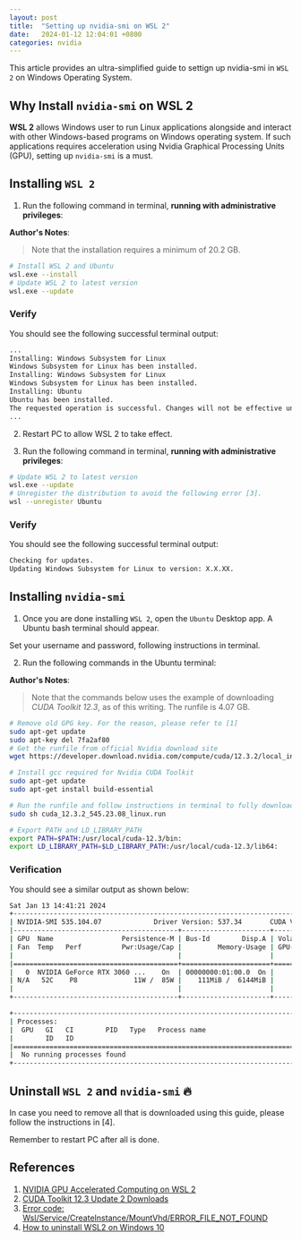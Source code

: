 ```yaml
---
layout: post
title:  "Setting up nvidia-smi on WSL 2"
date:   2024-01-12 12:04:01 +0800
categories: nvidia
---
```



This article provides an ultra-simplified guide to settign up nvidia-smi in `WSL 2` on Windows Operating System.

## **Why Install `nvidia-smi` on WSL 2**

**WSL 2** allows Windows user to run Linux applications alongside and interact with other Windows-based programs on Windows operating system. If such applications requires acceleration using Nvidia Graphical Processing Units (GPU), setting up `nvidia-smi` is a must.

## **Installing `WSL 2`**

1. Run the following command in terminal, **running with administrative privileges**:

**Author's Notes**:
> Note that the installation requires a minimum of 20.2 GB.

```bash
# Install WSL 2 and Ubuntu
wsl.exe --install
# Update WSL 2 to latest version
wsl.exe --update
```

### **Verify**
You should see the following successful terminal output:

```bash
...
Installing: Windows Subsystem for Linux
Windows Subsystem for Linux has been installed.
Installing: Windows Subsystem for Linux
Windows Subsystem for Linux has been installed.
Installing: Ubuntu
Ubuntu has been installed.
The requested operation is successful. Changes will not be effective until the system is rebooted. 
...
```

2. Restart PC to allow WSL 2 to take effect.

3. Run the following command in terminal, **running with administrative privileges**:

```bash
# Update WSL 2 to latest version
wsl.exe --update
# Unregister the distribution to avoid the following error [3].
wsl --unregister Ubuntu
```

### **Verify**
You should see the following successful terminal output:

```bash
Checking for updates.
Updating Windows Subsystem for Linux to version: X.X.XX.
```

## **Installing `nvidia-smi`**

1. Once you are done installing `WSL 2`, open the `Ubuntu` Desktop app. A Ubuntu bash terminal should appear.

Set your username and password, following instructions in terminal.

2. Run the following commands in the Ubuntu terminal:

**Author's Notes**:
> Note that the commands below uses the example of downloading *CUDA Toolkit 12.3*, as of this writing. The runfile is 4.07 GB.

```bash
# Remove old GPG key. For the reason, please refer to [1]
sudo apt-get update
sudo apt-key del 7fa2af80
# Get the runfile from official Nvidia download site
wget https://developer.download.nvidia.com/compute/cuda/12.3.2/local_installers/cuda_12.3.2_545.23.08_linux.run

# Install gcc required for Nvidia CUDA Toolkit
sudo apt-get update
sudo apt-get install build-essential

# Run the runfile and follow instructions in terminal to fully download
sudo sh cuda_12.3.2_545.23.08_linux.run

# Export PATH and LD_LIBRARY_PATH
export PATH=$PATH:/usr/local/cuda-12.3/bin:
export LD_LIBRARY_PATH=$LD_LIBRARY_PATH:/usr/local/cuda-12.3/lib64:

```

### **Verification**
You should see a similar output as shown below:

```bash
Sat Jan 13 14:41:21 2024
+---------------------------------------------------------------------------------------+
| NVIDIA-SMI 535.104.07             Driver Version: 537.34       CUDA Version: 12.2     |
|-----------------------------------------+----------------------+----------------------+
| GPU  Name                 Persistence-M | Bus-Id        Disp.A | Volatile Uncorr. ECC |
| Fan  Temp   Perf          Pwr:Usage/Cap |         Memory-Usage | GPU-Util  Compute M. |
|                                         |                      |               MIG M. |
|=========================================+======================+======================|
|   0  NVIDIA GeForce RTX 3060 ...    On  | 00000000:01:00.0  On |                  N/A |
| N/A   52C    P8              11W /  85W |    111MiB /  6144MiB |      1%      Default |
|                                         |                      |                  N/A |
+-----------------------------------------+----------------------+----------------------+

+---------------------------------------------------------------------------------------+
| Processes:                                                                            |
|  GPU   GI   CI        PID   Type   Process name                            GPU Memory |
|        ID   ID                                                             Usage      |
|=======================================================================================|
|  No running processes found                                                           |
+---------------------------------------------------------------------------------------+
```

## **Uninstall `WSL 2` and `nvidia-smi`** :fire:

In case you need to remove all that is downloaded using this guide, please follow the instructions in [4].

Remember to restart PC after all is done.

## **References**
1. [NVIDIA GPU Accelerated Computing on WSL 2](https://docs.nvidia.com/cuda/wsl-user-guide/index.html)
2. [CUDA Toolkit 12.3 Update 2 Downloads](https://developer.nvidia.com/cuda-downloads?target_os=Linux&target_arch=x86_64&Distribution=WSL-Ubuntu&target_version=2.0&target_type=runfile_local)
3. [Error code: Wsl/Service/CreateInstance/MountVhd/ERROR_FILE_NOT_FOUND](https://superuser.com/questions/1758361/error-code-wsl-service-createinstance-mountvhd-error-file-not-found)
4. [How to uninstall WSL2 on Windows 10](https://pureinfotech.com/uninstall-wsl2-windows-10/)